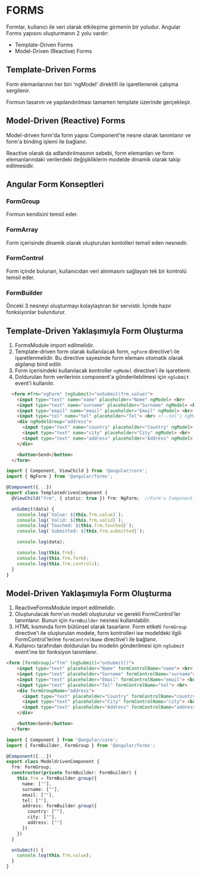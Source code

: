 # FORMS
Formlar, kullanıcı ile veri olarak etkileşime girmenin bir yoludur. Angular Forms yapısını oluşturmanın 2 yolu vardır:
* Template-Driven Forms
* Model-Driven (Reactive) Forms

## Template-Driven Forms
Form elemanlarının her biri 'ngModel' direktifi ile işaretlenerek çalışma sergilenir.

Formun tasarım ve yapılandırılması tamamen template üzerinde gerçekleşir.


## Model-Driven (Reactive) Forms
Model-driven form'da form yapısı Component'te nesne olarak tanımlanır ve form'a binding işlemi ile bağlanır.

Reactive olarak da adlandırılmasının sebebi, form elemanları ve form elemanlarındaki verilerdeki değişikliklerin modelde dinamik olarak takip edilmesidir.

## Angular Form Konseptleri

### FormGroup
Formun kendisini temsil eder.

### FormArray
Form içerisinde dinamik olarak oluşturulan kontolleri temsil eden nesnedir.

### FormControl
Form içinde bulunan, kullanıcıdan veri alınmasını sağlayan tek bir kontrolü temsil eder.

### FormBuilder
Önceki 3 nesneyi oluşturmayı kolaylaştıran bir servistir. İçinde hazır fonksiyonlar bulundurur.

## Template-Driven Yaklaşımıyla Form Oluşturma
1. FormsModule import edilmelidir.
2. Template-driven form olarak kullanılacak form, `ngForm` directive'i ile işaretlenmelidir. Bu directive sayesinde form elemanı otomatik olarak algılanıp bind edilir.
3. Form içerisindeki kullanılacak kontroller `ngModel` directive'i ile işaretlenir.
4. Doldurulan form verilerinin component'a gönderilebilmesi için `ngSubmit` event'i kullanılır.

```html
  <form #frm="ngForm" (ngSubmit)="onSubmit(frm.value)">
    <input type="text" name="name" placeholder="Name" ngModel> <br>
    <input type="text" name="surname" placeholder="Surname" ngModel> <br>
    <input type="email" name="email" placeholder="Email" ngModel> <br>
    <input type="tel" name="tel" placeholder="Tel"> <br> <!--tel'i ngModel ile bağlamadık-->
    <div ngModelGroup="address">
      <input type="text" name="country" placeholder="Country" ngModel> <br>
      <input type="text" name="city" placeholder="City" ngModel> <br>
      <input type="text" name="address" placeholder="Address" ngModel> <br>
    </div>

    <button>Send</button>
  </form>
```

```typescript
import { Component, ViewChild } from '@angular/core';
import { NgForm } from '@angular/forms';

@Component({...})
export class TemplatedrivenComponent {
  @ViewChild("frm", { static: true }) frm: NgForm;  //Form'u Component class'ında referans etmek için

  onSubmit(data) {
    console.log(`Value: ${this.frm.value}`);
    console.log(`Valid: ${this.frm.valid}`);
    console.log(`Touched: ${this.frm.touched}`);
    console.log(`Submitted: ${this.frm.submitted}`);

    console.log(data);

    console.log(this.frm);
    console.log(this.frm.form);
    console.log(this.frm.controls);
  }
}

```

## Model-Driven Yaklaşımıyla Form Oluşturma
1. ReactiveFormsModule import edilmelidir.
2. Oluşturulacak form'un modeli oluşturulur ve gerekli FormControl'ler tanımlanır. Bunun için `FormBuilder` nesnesi kullanılabilir.
3. HTML kısmında form bütünsel olarak tasarlanır. Form etiketi `formGroup` directive'i ile oluşturulan modele, form kontrolleri ise modeldeki ilgili FormControl'lerine `formControlName` directive'i ile bağlanır.
4. Kullanıcı tarafından doldurulan bu modelin gönderilmesi için `ngSubmit` event'ine bir fonksiyon tanımlanır.

```html
<form [formGroup]="frm" (ngSubmit)="onSubmit()">
    <input type="text" placeholder="Name" formControlName="name"> <br>
    <input type="text" placeholder="Surname" formControlName="surname"> <br>
    <input type="text" placeholder="Email" formControlName="email"> <br>
    <input type="text" placeholder="Tel" formControlName="tel"> <br>
    <div formGroupName="address">
      <input type="text" placeholder="Country" formControlName="country"> <br>
      <input type="text" placeholder="City" formControlName="city"> <br>
      <input type="text" placeholder="Address" formControlName="address"> <br>
    </div>

    <button>Send</button>
  </form>
```


```typescript
import { Component } from '@angular/core';
import { FormBuilder, FormGroup } from '@angular/forms';

@Component({...})
export class ModeldrivenComponent {
  frm: FormGroup;
  constructor(private formBuilder: FormBuilder) {
    this.frm = formBuilder.group({
      name: [""],
      surname: [""],
      email: [""],
      tel: [""],
      address: formBuilder.group({
        country: [""],
        city: [""],
        address: [""]
      })
    })
  }

  onSubmit() {
    console.log(this.frm.value);
  }
}
```

